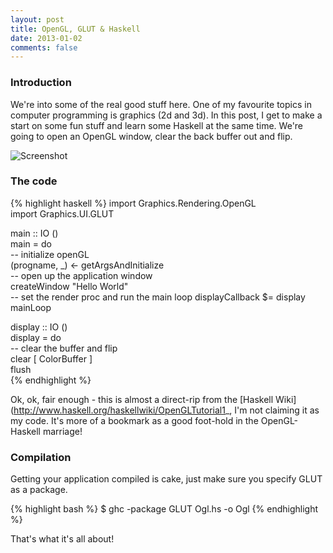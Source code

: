 ```yaml
---
layout: post
title: OpenGL, GLUT & Haskell
date: 2013-01-02
comments: false
---
```


### Introduction

We're into some of the real good stuff here. One of my favourite topics in computer programming is graphics (2d and 3d). In this post, I get to make a start on some fun stuff and learn some Haskell at the same time. We're going to open an OpenGL window, clear the back buffer out and flip.

![Screenshot](http://1.bp.blogspot.com/-P3UGaGgWX0c/UOQmSYep7wI/AAAAAAAAAkQ/Bfl8-egapPc/s400/Screen+Shot+2013-01-02+at+10.20.45+PM.png)

### The code

{% highlight haskell %}
import Graphics.Rendering.OpenGL                
import Graphics.UI.GLUT                         
                                                
main :: IO ()                                   
main = do                                       
   -- initialize openGL                         
   (progname, _) <- getArgsAndInitialize        
   -- open up the application window            
   createWindow "Hello World"                   
   -- set the render proc and run the main loop 
   displayCallback $= display                   
   mainLoop                                     
                                                
display :: IO ()                                
display = do                                    
   -- clear the buffer and flip                 
   clear [ ColorBuffer ]                        
   flush                                        
{% endhighlight %}

Ok, ok, fair enough - this is almost a direct-rip from the [Haskell Wiki](http://www.haskell.org/haskellwiki/OpenGLTutorial1_, I'm not claiming it as my code. It's more of a bookmark as a good foot-hold in the OpenGL-Haskell marriage!

### Compilation

Getting your application compiled is cake, just make sure you specify GLUT as a package.

{% highlight bash %}
$ ghc -package GLUT Ogl.hs -o Ogl
{% endhighlight %}

That's what it's all about!
